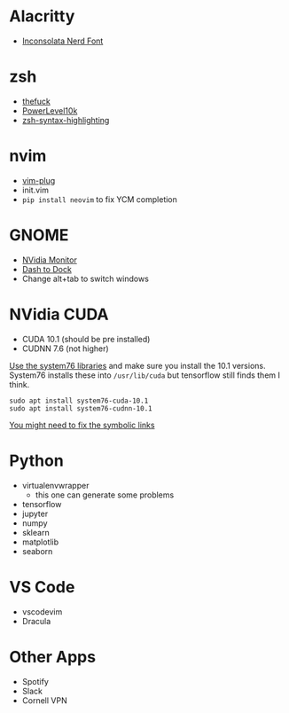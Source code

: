 # Alacritty
- [Inconsolata Nerd Font](https://github.com/ryanoasis/nerd-fonts/blob/master/patched-fonts/InconsolataGo/Regular/complete/InconsolataGo%20Nerd%20Font%20Complete.ttf)

# zsh
- [thefuck](https://github.com/nvbn/thefuck#installation)
- [PowerLevel10k](https://github.com/romkatv/powerlevel10k#manual)
- [zsh-syntax-highlighting](https://github.com/zsh-users/zsh-syntax-highlighting/blob/master/INSTALL.md#in-your-zshrc)

# nvim
- [vim-plug](https://github.com/junegunn/vim-plug#unix-linux)
- init.vim
- `pip install neovim` to fix YCM completion

# GNOME

- [NVidia Monitor](https://extensions.gnome.org/extension/1320/nvidia-gpu-stats-tool/)
- [Dash to Dock](https://extensions.gnome.org/extension/307/dash-to-dock/)
- Change alt+tab to switch windows

# NVidia CUDA

- CUDA 10.1 (should be pre installed)
- CUDNN 7.6 (not higher)

[Use the system76 libraries](http://support.system76.com/articles/cuda/) and
make sure you install the 10.1 versions. System76 installs these into
`/usr/lib/cuda` but tensorflow still finds them I think.

```
sudo apt install system76-cuda-10.1
sudo apt install system76-cudnn-10.1
```

[You might need to fix the symbolic links](https://stackoverflow.com/questions/49656725/importerror-libcudnn-so-7-cannot-open-shared-object-file-no-such-file-or-dire/61563579#61563579)

# Python
- virtualenvwrapper
  - this one can generate some problems
- tensorflow
- jupyter
- numpy
- sklearn
- matplotlib
- seaborn

# VS Code
- vscodevim
- Dracula

# Other Apps
- Spotify
- Slack
- Cornell VPN
